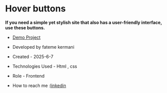 # Hover buttons

**If you need a simple yet stylish site that also has a user-friendly interface, use these buttons.**


- [Demo Project](https://fatemekermanii.github.io/button/index-button.html)

- Developed by fateme kermani

- Created - 2025-6-7

- Technologies Used - Html , css

- Role - Frontend

- How to reach me :[linkedin](https://www.linkedin.com/in/fateme-kermani/)

